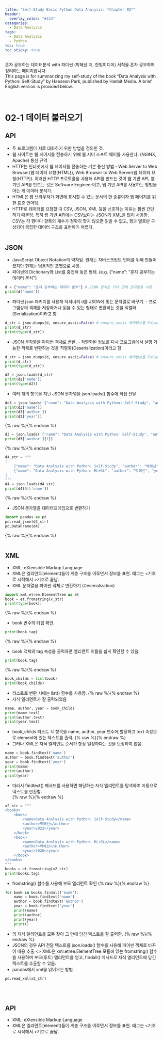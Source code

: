 ```yaml
---
title: "Self-Study Basic Python Data Analysis: *Chapter 02*"
header:
  overlay_color: "#333"
categories:
  - Data Analysis
tags:
  - Data Analysis
  - Python
toc: true
toc_sticky: true
---
```



혼자 공부하는 데이터분석 with 파이썬 (박해선 저, 한빛미디어) 서적을 혼자 공부하며 정리하는 페이지입니다.<br>
This page is for summarizing my self-study of the book “Data Analysis with Python: Self-Study” by Haeseon Park, published by Hanbit Media. A brief English version is provided below.<br><br><br>



# 02-1 데이터 불러오기<br>
## API<br>
* 두 프로그램이 서로 대화하기 위한 방법을 정의한 것.<br>
* 웹 사이트는 웹 페이지를 전송하기 위해 웹 서버 소프트 웨어를 사용한다. (NGINX, Apache) 통신 규약<br>
* HTTP는 인터넷에서 웹 페이지를 전송하는 기본 통신 방법 - Web Server to Web Browser(웹 데이터 요청(HTML)), Web Browser to Web Server(웹 데이터 요청(HTTP)). 이러한 HTTP 프로토콜을 사용해 API를 만드는 것이 웹 기반 API, 웹 기반 API를 만드는 것은 Software Engineer이고, 웹 기반 API를 사용하는 방법을 아는 게 데이터 분석가.<br>
* HTML은 웹 브라우저가 화면에 표시할 수 있는 문서의 한 종류이자 웹 페이지를 위한 표준 언어임.<br>
* HTTP로 데이터를 요청할 떄 CSV, JSON, XML 등을 선호하는 이유는 훨씬 간단하기 때문임. 특히 웹 기반 API에는 CSV보다는 JSON과 XML을 많이 사용함. CSV는 각 행마다 항목의 개수가 정확히 맞지 않으면 읽을 수 없고, 행과 열로만 구성되어 복잡한 데이터 구조를 표현하기 어렵다.<br><br>

## JSON<br>
* JavaScript Object Notation의 약자임. 원래는 자바스크립트 언어를 위해 만들어졌지만 현재는 범용적인 포맷으로 사용.<br>
* 파이썬의 Dictionary와 List를 중첩해 놓은 형태. (e.g. {"name": "혼자 공부하는 데이터 분석"}<br>
```python
d = {"name": "혼자 공부하는 데이터 분석"} # JSON 형식은 키과 값에 큰따옴표 사용.
print(d['name'])
```
* 파이썬 json 패키지를 사용해 딕셔너리 d를 JSON에 맞는 문자열로 바꾸기. - 프로그램상의 객체를 저장하거나 읽을 수 있는 형태로 변환하는 것을 직렬화(Serialization)이라고 함<br>
```python
d_str = json.dumps(d, ensure_ascii=False) # ensure_ascii 매개변수를 False로 지정한 이유는 딕셔너리 d에 한글이 포함되어 있기 때문임. json.dumps()는 ASCII 문자 외 다른 문자를 16진수로 출력함.
print(d_str)
print(type(d_str))
```
* JSON 문자열을 파이썬 객체로 변환. - 직렬화된 정보를 다시 프로그램에서 실행 가능한 객체로 변환하는 것을  직렬화(Deserialization)이라고 함<br>
```python
d_str = json.dumps(d, ensure_ascii=False) # ensure_ascii 매개변수를 False로 지정한 이유는 딕셔너리 d에 한글이 포함되어 있기 때문임. json.dumps()는 ASCII 문자 외 다른 문자를 16진수로 출력함.
print(d_str)
print(type(d_str))
```
```python
d2 = json.loads(d_str)
print(d2['name'])
print(type(d2))
```
* 여러 개의 항목을 지닌 JSON 문자열을 json.loads() 함수에 직접 전달
```python
dd3 = json.loads('{"name": "Data Analysis with Python: Self-Study", "author": "박해선", "year": 2022}')
print(d3['name'])
print(d3['author'])
print(d3['year'])
```
{% raw %}<img src="https://youngyoony.github.io/assets/images/da0102_json.png" alt="">{% endraw %}<br>
```python
d3 = json.loads('{"name": "Data Analysis with Python: Self-Study", "author": ["박해선", "홍길동"], "year": 2022}')
print(d3['author'][1])
```
{% raw %}<img src="https://youngyoony.github.io/assets/images/da0102_json2.png" alt="">{% endraw %}<br>
```python
d4_str = """
[
    {"name": "Data Analysis with Python: Self-Study", "author": "박해선", "year": 2022},
    {"name": "Data Analysis with Python: ML+DL", "author": "박해선", "year": 2022}
]
"""
d4 = json.loads(d4_str)
print(d4[0]['name'])
```
{% raw %}<img src="https://youngyoony.github.io/assets/images/da0102_json3.png" alt="">{% endraw %}<br>
* JSON 문자열을 데이터프레임으로 변환하기
```python
import pandas as pd
pd.read_json(d4_str)
pd.DataFrame(d4)
```
{% raw %}<img src="https://youngyoony.github.io/assets/images/da0102_json4.png" alt="">{% endraw %}<br><br>
## XML<br>
* XML: eXtensible Markup Language<br>
* XML은 엘리먼트(element)들이 계층 구조를 이루면서 정보를 표현. 태그는 <기호로 시작해서 >기호로 끝남.<br>
* XML 문자열을 파이썬 객체로 변환하기 (Deserialization)<br>
```python
import xml.etree.ElementTree as et
book = et.fromstring(x_str)
print(type(book))
```
{% raw %}<img src="https://youngyoony.github.io/assets/images/da0102_xml.png" alt="">{% endraw %}<br>
* book 변수의 타입 확인.
```python
print(book.tag)
```
{% raw %}<img src="https://youngyoony.github.io/assets/images/da0102_xml2.png" alt="">{% endraw %}<br>
* book 객체의 tag 속성을 출력하면 엘리먼트 이름을 쉽게 확인할 수 있음.
```python
print(book.tag)
```
{% raw %}<img src="https://youngyoony.github.io/assets/images/da0102_xml3.png" alt="">{% endraw %}<br>
```python
book_childs = list(book)
print(book_childs)
```
* 리스트로 변환 시에는 list() 함수를 사용함.
{% raw %}<img src="https://youngyoony.github.io/assets/images/da0102_xml4.png" alt="">{% endraw %}<br>
* 자식 엘리먼트가 잘 출력되었음
```python
name, author, year = book_childs
print(name.text)
print(author.text)
print(year.text)
```
* book_childs 리스트 각 항목을 name, author, year 변수에 할당하고 text 속성으로 element에 있는 텍스트를 출력.
{% raw %}<img src="https://youngyoony.github.io/assets/images/da0102_xml5.png" alt="">{% endraw %}<br>
* 그러나 XML은 자식 엘리먼트 순서가 항상 일정하다는 것을 보장하지 않음.<br>
```python
name = book.findtext('name')
author = book.findtext('author')
year = book.findtext('year')
print(name)
print(author)
print(year)
```
* 따라서 findtext() 메서드를 사용하면 해당하는 자식 엘리먼트를 탐색하여 자동으로 텍스트를 반환함.<br>
{% raw %}<img src="https://youngyoony.github.io/assets/images/da0102_xml6.png" alt="">{% endraw %}<br>
```python
x2_str = """
<books>
    <book>
        <name>Data Analysis with Python: Self-Study</name>
        <author>박해선</author>
        <year>2022</year>
    </book>
    <book>
        <name>Data Analysis with Python: ML+DL</name>
        <author>박해선</author>
        <year>2020</year>
    </book>
</books>
"""
books = et.fromstring(x2_str)
print(books.tag)
```
* fromstring() 함수를 사용해 부모 엘리먼트 확인
{% raw %}<img src="https://youngyoony.github.io/assets/images/da0102_xml6.png" alt="">{% endraw %}<br>
```python
for book in books.findall('book'):
    name = book.findtext('name')
    author = book.findtext('author')
    year = book.findtext('year')
    print(name)
    print(author)
    print(year)
    print()
```
* <books>의 자식 엘리먼트를 모두 찾아 그 안에 담긴 텍스트를 잘 출력함.
{% raw %}<img src="https://youngyoony.github.io/assets/images/da0102_xml7.png" alt="">{% endraw %}<br>
* JSON의 경우 API 전달 텍스트를 json.loads() 함수를 사용해 파이썬 객체로 바꾸어 내용 추출 <> XML은 xml.etree.ElementTree 모듈에 있는 fromstring() 함수를 사용하며 부모(루트) 엘리먼트를 얻고, findall() 메서드로 자식 엘리먼트에 담긴 텍스트를 추출할 수 있음.<br>
* pandas에서 xml을 읽어오는 방법<br>
```python
pd.read_xml(x2_str)
```
<br><br>
## API<br>
* XML: eXtensible Markup Language<br>
* XML은 엘리먼트(element)들이 계층 구조를 이루면서 정보를 표현. 태그는 <기호로 시작해서 >기호로 끝남.<br>